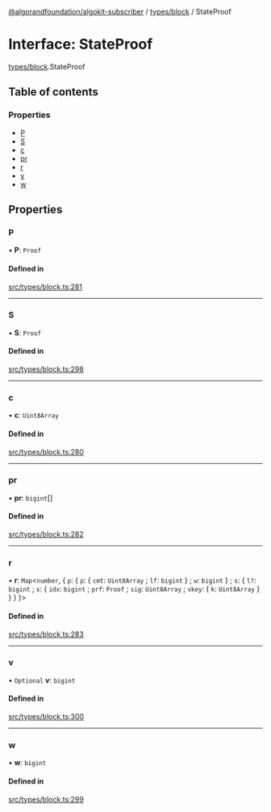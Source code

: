 [@algorandfoundation/algokit-subscriber](../README.md) / [types/block](../modules/types_block.md) / StateProof

# Interface: StateProof

[types/block](../modules/types_block.md).StateProof

## Table of contents

### Properties

- [P](types_block.StateProof.md#p)
- [S](types_block.StateProof.md#s)
- [c](types_block.StateProof.md#c)
- [pr](types_block.StateProof.md#pr)
- [r](types_block.StateProof.md#r)
- [v](types_block.StateProof.md#v)
- [w](types_block.StateProof.md#w)

## Properties

### P

• **P**: `Proof`

#### Defined in

[src/types/block.ts:281](https://github.com/algorandfoundation/algokit-subscriber-ts/blob/main/src/types/block.ts#L281)

___

### S

• **S**: `Proof`

#### Defined in

[src/types/block.ts:298](https://github.com/algorandfoundation/algokit-subscriber-ts/blob/main/src/types/block.ts#L298)

___

### c

• **c**: `Uint8Array`

#### Defined in

[src/types/block.ts:280](https://github.com/algorandfoundation/algokit-subscriber-ts/blob/main/src/types/block.ts#L280)

___

### pr

• **pr**: `bigint`[]

#### Defined in

[src/types/block.ts:282](https://github.com/algorandfoundation/algokit-subscriber-ts/blob/main/src/types/block.ts#L282)

___

### r

• **r**: `Map`\<`number`, \{ `p`: \{ `p`: \{ `cmt`: `Uint8Array` ; `lf`: `bigint`  } ; `w`: `bigint`  } ; `s`: \{ `l?`: `bigint` ; `s`: \{ `idx`: `bigint` ; `prf`: `Proof` ; `sig`: `Uint8Array` ; `vkey`: \{ `k`: `Uint8Array`  }  }  }  }\>

#### Defined in

[src/types/block.ts:283](https://github.com/algorandfoundation/algokit-subscriber-ts/blob/main/src/types/block.ts#L283)

___

### v

• `Optional` **v**: `bigint`

#### Defined in

[src/types/block.ts:300](https://github.com/algorandfoundation/algokit-subscriber-ts/blob/main/src/types/block.ts#L300)

___

### w

• **w**: `bigint`

#### Defined in

[src/types/block.ts:299](https://github.com/algorandfoundation/algokit-subscriber-ts/blob/main/src/types/block.ts#L299)
